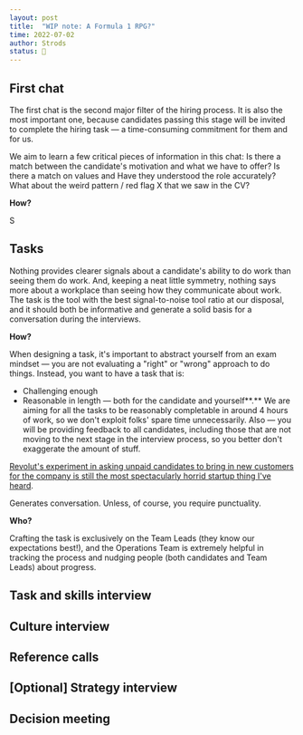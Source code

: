 ```yaml
---
layout: post
title:  "WIP note: A Formula 1 RPG?"
time: 2022-07-02
author: Strods
status: 🌱
---
```

## First chat

The first chat is the second major filter of the hiring process. It is also the most important one, because candidates passing this stage will be invited to complete the hiring task — a time-consuming commitment for them and for us.

We aim to learn a few critical pieces of information in this chat: Is there a match between the candidate's motivation and what we have to offer? Is there a match on values and Have they understood the role accurately? What about the weird pattern / red flag X that we saw in the CV?

**How?**

S

## Tasks

Nothing provides clearer signals about a candidate's ability to do work than seeing them do work. And, keeping a neat little symmetry, nothing says more about a workplace than seeing how they communicate about work. The task is the tool with the best signal-to-noise tool ratio at our disposal, and it should both be informative and generate a solid basis for a conversation during the interviews.

**How?**

When designing a task, it's important to abstract yourself from an exam mindset — you are not evaluating a "right" or "wrong" approach to do things. Instead, you want to have a task that is:

-   Challenging enough
-   Reasonable in length — both for the candidate and yourself**.** We are aiming for all the tasks to be reasonably completable in around 4 hours of work, so we don't exploit folks' spare time unnecessarily. Also — you will be providing feedback to all candidates, including those that are not moving to the next stage in the interview process, so you better don't exaggerate the amount of stuff.
<aside><a href="https://www.wired.co.uk/article/revolut-trade-unions-labour-fintech-politics-storonsky">Revolut's experiment in asking unpaid candidates to bring in new customers for the company is still the most spectacularly horrid startup thing I've heard</a>.<aside>

Generates conversation. Unless, of course, you require punctuality.

**Who?**

Crafting the task is exclusively on the Team Leads (they know our expectations best!), and the Operations Team is extremely helpful in tracking the process and nudging people (both candidates and Team Leads) about progress.

## Task and skills interview

## Culture interview

## Reference calls

## [Optional] Strategy interview

## Decision meeting